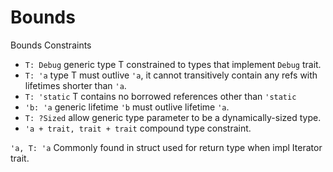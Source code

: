 # Bounds

Bounds Constraints


- `T: Debug` generic type T constrained to types that implement `Debug` trait.
- `T: 'a` type T must outlive `'a`, it cannot transitively contain any refs with lifetimes shorter than `'a`.
- `T: 'static` T contains no borrowed references other than `'static`
- `'b: 'a` generic lifetime `'b` must outlive lifetime `'a`.
- `T: ?Sized` allow generic type parameter to be a dynamically-sized type.
- `'a + trait, trait + trait` compound type constraint.


`'a, T: 'a`
Commonly found in struct used for return type when impl Iterator trait. 
